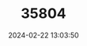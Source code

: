 ---
title: "35804"
category: "Pouteria arguacoensium"
draft: false
date: 2024-02-22 13:03:50
languages:
  Spanish; Castilian: ["Manzano"]
---